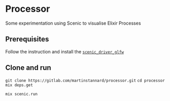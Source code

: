 # Processor

Some experimentation using Scenic to visualise Elixir Processes

## Prerequisites

Follow the instruction and install the [`scenic_driver_glfw`](https://github.com/boydm/scenic_new#install-prerequisites)

## Clone and run

`git clone https://gitlab.com/martinstannard/processor.git`
`cd processor`
`mix deps.get`
  
`mix scenic.run`
